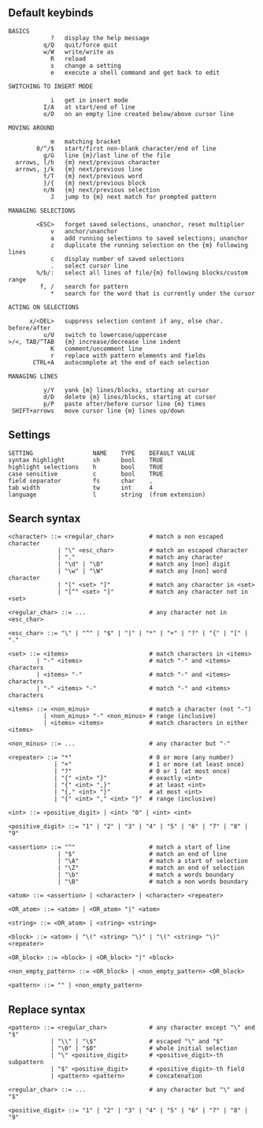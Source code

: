 ## Default keybinds

    BASICS
                ?   display the help message
              q/Q   quit/force quit
              w/W   write/write as
                R   reload
                s   change a setting
                e   execute a shell command and get back to edit

    SWITCHING TO INSERT MODE

                i   get in insert mode
              I/A   at start/end of line
              o/O   on an empty line created below/above cursor line

    MOVING AROUND

                m   matching bracket
            0/^/$   start/first non-blank character/end of line
              g/G   line {m}/last line of the file
      arrows, l/h   {m} next/previous character
      arrows, j/k   {m} next/previous line
              t/T   {m} next/previous word
              }/{   {m} next/previous block
              n/N   {m} next/previous selection
                J   jump to {m} next match for prompted pattern

    MANAGING SELECTIONS

            <ESC>   forget saved selections, unanchor, reset multiplier
                v   anchor/unanchor
                a   add running selections to saved selections; unanchor
                z   duplicate the running selection on the {m} following lines
                c   display number of saved selections
                .   select cursor line
            %/b/:   select all lines of file/{m} following blocks/custom range
             f, /   search for pattern
                *   search for the word that is currently under the cursor

    ACTING ON SELECTIONS

          x/<DEL>   suppress selection content if any, else char. before/after 
              u/U   switch to lowercase/uppercase
    >/<, TAB/^TAB   {m} increase/decrease line indent
                K   comment/uncomment line
                r   replace with pattern elements and fields
           CTRL+A   autocomplete at the end of each selection

    MANAGING LINES

              y/Y   yank {m} lines/blocks, starting at cursor
              d/D   delete {m} lines/blocks, starting at cursor
              p/P   paste after/before cursor line {m} times
     SHIFT+arrows   move cursor line {m} lines up/down


## Settings

    SETTING                 NAME    TYPE    DEFAULT VALUE
    syntax highlight        sh      bool    TRUE
    highlight selections    h       bool    TRUE
    case sensitive          c       bool    TRUE
    field separator         fs      char    ,
    tab width               tw      int     4
    language                l       string  (from extension)


## Search syntax

    <character> ::= <regular_char>          # match a non escaped character
                  | "\" <esc_char>          # match an escaped character
                  | "."                     # match any character
                  | "\d" | "\D"             # match any [non] digit
                  | "\w" | "\W"             # match any [non] word character
                  | "[" <set> "]"           # match any character in <set>
                  | "[^" <set> "]"          # match any character not in <set>

    <regular_char> ::= ...                  # any character not in <esc_char>

    <esc_char> ::= "\" | "^" | "$" | "|" | "*" | "+" | "?" | "{" | "[" | "."

    <set> ::= <items>                       # match characters in <items>
            | "-" <items>                   # match "-" and <items> characters
            | <items> "-"                   # match "-" and <items> characters
            | "-" <items> "-"               # match "-" and <items> characters

    <items> ::= <non_minus>                 # match a character (not "-")
              | <non_minus> "-" <non_minus> # range (inclusive)
              | <items> <items>             # match characters in either <items>

    <non_minus> ::= ...                     # any character but "-"

    <repeater> ::= "*"                      # 0 or more (any number)
                 | "+"                      # 1 or more (at least once)
                 | "?"                      # 0 or 1 (at most once)
                 | "{" <int> "}"            # exactly <int>
                 | "{" <int> ",}"           # at least <int>
                 | "{," <int> "}"           # at most <int>
                 | "{" <int> "," <int> "}"  # range (inclusive)

    <int> ::= <positive_digit> | <int> "0" | <int> <int>

    <positive_digit> ::= "1" | "2" | "3" | "4" | "5" | "6" | "7" | "8" | "9"

    <assertion> ::= "^"                     # match a start of line
                  | "$"                     # match an end of line
                  | "\A"                    # match a start of selection
                  | "\Z"                    # match an end of selection
                  | "\b"                    # match a words boundary
                  | "\B"                    # match a non words boundary

    <atom> ::= <assertion> | <character> | <character> <repeater>

    <OR_atom> ::= <atom> | <OR_atom> "|" <atom>

    <string> ::= <OR_atom> | <string> <string>

    <block> ::= <atom> | "\(" <string> "\)" | "\(" <string> "\)" <repeater>

    <OR_block> ::= <block> | <OR_block> "|" <block>

    <non_empty_pattern> ::= <OR_block> | <non_empty_pattern> <OR_block>

    <pattern> ::= "" | <non_empty_pattern>


## Replace syntax

    <pattern> ::= <regular_char>            # any character except "\" and "$"
                | "\\" | "\$"               # escaped "\" and "$"
                | "\0" | "$0"               # whole initial selection
                | "\" <positive_digit>      # <positive_digit>-th subpattern
                | "$" <positive_digit>      # <positive_digit>-th field
                | <pattern> <pattern>       # concatenation

    <regular_char> ::= ...                  # any character but "\" and "$"

    <positive_digit> ::= "1" | "2" | "3" | "4" | "5" | "6" | "7" | "8" | "9"
